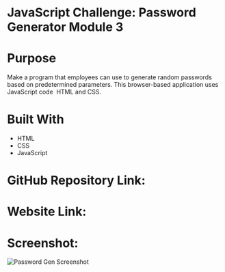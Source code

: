 # JavaScript Challenge: Password Generator Module 3

# Purpose
Make a program that employees can use to generate random passwords based on predetermined parameters. This browser-based application uses JavaScript code  HTML and CSS.

# Built With
* HTML
* CSS
* JavaScript


# GitHub Repository Link: 

# Website Link:


# Screenshot:

![Password Gen Screenshot](https://user-images.githubusercontent.com/116979866/233112841-49ecc496-01f7-438a-a411-03caa53146b7.png)
